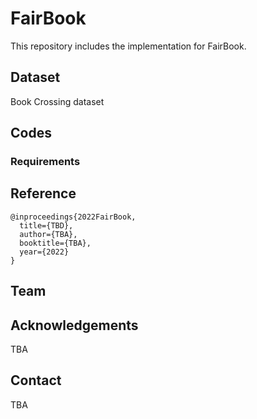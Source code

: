 # FairBook
This repository includes the implementation for FairBook.

## Dataset
Book Crossing dataset

## Codes

### Requirements

## Reference

```
@inproceedings{2022FairBook,
  title={TBD},
  author={TBA},
  booktitle={TBA},
  year={2022}
}
```

## Team


## Acknowledgements
TBA

## Contact
TBA
